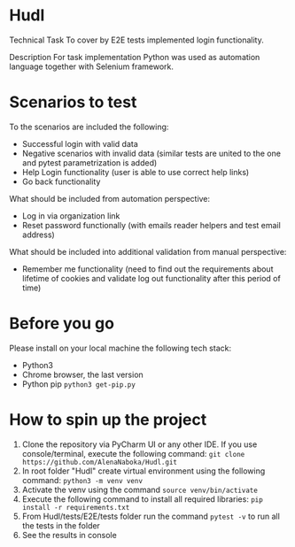 # Hudl
Technical Task
To cover by E2E tests implemented login functionality.

Description
For task implementation Python was used as automation language together with Selenium framework. 

# Scenarios to test
To the scenarios are included the following:
 - Successful login with valid data
 - Negative scenarios with invalid data (similar tests are united to the one and pytest parametrization is added)
 - Help Login functionality (user is able to use correct help links)
 - Go back functionality

What should be included from automation perspective:
 - Log in via organization link
 - Reset password functionally (with emails reader helpers and test email address)

What should be included into additional validation from manual perspective:
 - Remember me functionality (need to find out the requirements about lifetime of cookies and validate log out functionality after this period of time)

# Before you go

Please install on your local machine the following tech stack:
* Python3
* Chrome browser, the last version
* Python pip `python3 get-pip.py`

# How to spin up the project

1. Clone the repository via PyCharm UI or any other IDE. If you use console/terminal, execute the following command:
`git clone https://github.com/AlenaNaboka/Hudl.git`
2. In root folder "Hudl" create virtual environment using the following command:
`python3 -m venv venv`
3. Activate the venv using the command
`source venv/bin/activate`
4. Execute the following command to install all required libraries:
`pip install -r requirements.txt`
5. From Hudl/tests/E2E/tests folder run the command `pytest -v` to run all the tests in the folder
6. See the results in console
